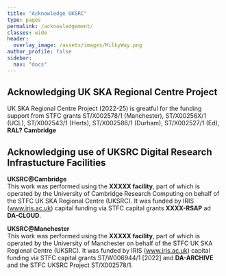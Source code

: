 ```yaml
---
title: "Acknowledge UKSRC"
type: pages
permalink: /acknowledgement/
classes: wide
header:
  overlay_image: /assets/images/MilkyWay.png
author_profile: false
sidebar: 
  nav: "docs"
--- 
```

 
## Acknowledging UK SKA Regional Centre Project ##
UK SKA Regional Centre Project (2022-25) is greatful for the funding support from STFC grants ST/X002578/1 (Manchester), ST/X00256X/1 (UCL), ST/X002543/1 (Herts), ST/X002586/1 (Durham), ST/X002527/1 (Ed), **RAL? Cambridge**  
## Acknowledging use of UKSRC Digital Research Infrastucture Facilities ##
**UKSRC@Cambridge**  
This work was performed using the **XXXXX facility**, part of which is operated by the University of Cambridge Research Computing on behalf of the STFC UK SKA Regional Centre (UKSRC). It was funded by IRIS (www.iris.ac.uk) capital funding via STFC capital grants **XXXX-RSAP** ad **DA-CLOUD**.  

**UKSRC@Manchester**  
This work was performed using the **XXXXX facility**, part of which is operated by the University of Manchester on behalf of the STFC UK SKA Regional Centre (UKSRC). It was funded by IRIS (www.iris.ac.uk) capital funding via STFC capital grants ST/W006944/1 [2022] and **DA-ARCHIVE** and the STFC UKSRC Project ST/X002578/1.

